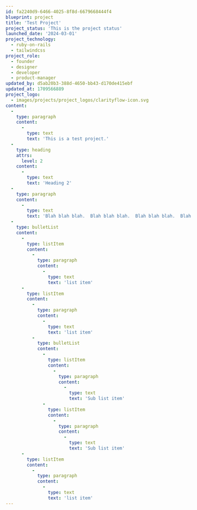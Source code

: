 ```yaml
---
id: fa2240d9-6466-4025-8f8d-6679668444f4
blueprint: project
title: 'Test Project'
project_status: 'This is the project status'
launched_date: '2024-03-01'
project_technology:
  - ruby-on-rails
  - tailwindcss
project_role:
  - founder
  - designer
  - developer
  - product-manager
updated_by: d5ab20b3-388d-4650-bb43-d170de415ebf
updated_at: 1709566889
project_logo:
  - images/projects/project_logos/clarityflow-icon.svg
content:
  -
    type: paragraph
    content:
      -
        type: text
        text: 'This is a test project.'
  -
    type: heading
    attrs:
      level: 2
    content:
      -
        type: text
        text: 'Heading 2'
  -
    type: paragraph
    content:
      -
        type: text
        text: 'Blah blah blah.  Blah blah blah.  Blah blah blah.  Blah blah blah.  Blah blah blah.  Blah blah blah.  Blah blah blah.  Blah blah blah.  Blah blah blah.  Blah blah blah.  Blah blah blah.  Blah blah blah.  Blah blah blah.  Blah blah blah.  Blah blah blah.  Blah blah blah.  Blah blah blah.  Blah blah blah.  Blah blah blah.  Blah blah blah.  Blah blah blah.  Blah blah blah.  Blah blah blah.  Blah blah blah.  Blah blah blah.  '
  -
    type: bulletList
    content:
      -
        type: listItem
        content:
          -
            type: paragraph
            content:
              -
                type: text
                text: 'list item'
      -
        type: listItem
        content:
          -
            type: paragraph
            content:
              -
                type: text
                text: 'list item'
          -
            type: bulletList
            content:
              -
                type: listItem
                content:
                  -
                    type: paragraph
                    content:
                      -
                        type: text
                        text: 'Sub list item'
              -
                type: listItem
                content:
                  -
                    type: paragraph
                    content:
                      -
                        type: text
                        text: 'Sub list item'
      -
        type: listItem
        content:
          -
            type: paragraph
            content:
              -
                type: text
                text: 'list item'
---
```

